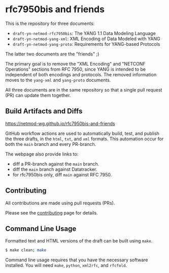# rfc7950bis and friends

This is the repository for three documents:
  - `draft-yn-netmod-rfc7950bis`: The YANG 1.1 Data Modeling Language
  - `draft-yn-netmod-yang-xml`: XML Encoding of Data Modeled with YANG
  - `draft-yn-netmod-yang-proto`: Requirements for YANG-based Protocols

The latter two documents are the "friends" ;)

The primary goal is to remove the "XML Encoding" and "NETCONF Operations"
sections from RFC 7950, since YANG is intended to be independent of both
encodings and protocols.  The removed information moves to the `yang-xml`
and `yang-proto` documents.

All three documents are in the same repository so that a single pull
request (PR) can update them together.


## Build Artifacts and Diffs

https://netmod-wg.github.io/rfc7950bis-and-friends

GitHub workflow actions are used to automatically build, test, and
publish the three drafts, in the `html`, `txt`, and `xml` formats.
This automation occur for both the `main` branch and every PR-branch.

The webpage also provide links to:
  - diff a PR-branch against the `main` branch.
  - diff the `main` branch against Datatracker.
  - for rfc7950bis only, diff `main` against RFC 7950.


## Contributing

All contributions are made using pull requests (PRs).

Please see the [contributing](https://github.com/netmod-wg/rfc7950bis/blob/main/CONTRIBUTING.md) page for details.


## Command Line Usage

Formatted text and HTML versions of the draft can be built using `make`.

```sh
$ make clean; make
```

Command line usage requires that you have the necessary software installed.
You will need `make`, `python`, `xml2rfc`, and `rfcfold`.
